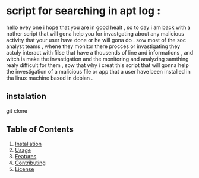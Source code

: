 # script for searching in apt log : 
hello evey one i hope that you are in good healt , so to day i am back with a nother script that will gona help you for invastgating about any malicious activity that your user have done or he will gona do .
sow most of the soc analyst teams , whene they monitor there procces or invastigating they actuly interact with filse that have a thousends of line and informations , and witch is make the invastigation and the monitoring and analyzing samthing realy difficult for them ,
sow that why i creat this script that will gonna help the investigation of a malicious file or app that a user have been installed in tha linux machine based in debian .
## instalation 
git clone 
## Table of Contents
1. [Installation](#installation)
2. [Usage](#usage)
3. [Features](#features)
4. [Contributing](#contributing)
5. [License](#license)
